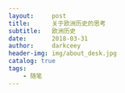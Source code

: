 ```yaml
---
layout:     post
title:      关于欧洲历史的思考
subtitle:   欧洲历史
date:       2018-03-31
author:     darkceey
header-img: img/about_desk.jpg
catalog: true
tags:
    - 随笔
---
```


> 

